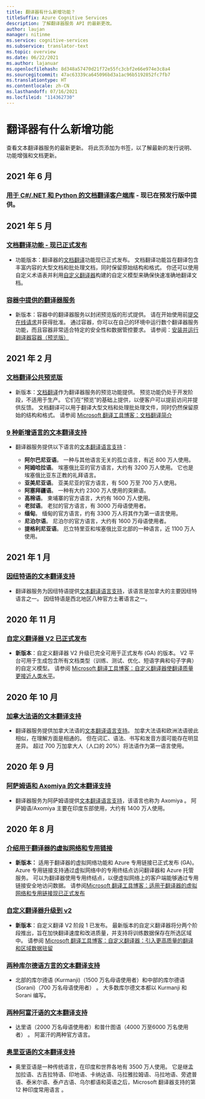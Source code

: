 ```yaml
---
title: 翻译器有什么新增功能？
titleSuffix: Azure Cognitive Services
description: 了解翻译器服务 API 的最新更改。
author: laujan
manager: nitinme
ms.service: cognitive-services
ms.subservice: translator-text
ms.topic: overview
ms.date: 06/22/2021
ms.author: lajanuar
ms.openlocfilehash: 8d348a57470d21f72e55fc3cbf2e66e974e3c8a4
ms.sourcegitcommit: 47ac63339ca645096bd3a1ac96b5192852fc7fb7
ms.translationtype: HT
ms.contentlocale: zh-CN
ms.lasthandoff: 07/16/2021
ms.locfileid: "114362730"
---
```

<!-- markdownlint-disable MD024 -->
<!-- markdownlint-disable MD036 -->
# <a name="whats-new-in-translator"></a>翻译器有什么新增功能

查看文本翻译器服务的最新更新。 将此页添加为书签，以了解最新的发行说明、功能增强和文档更新。

## <a name="june-2021"></a>2021 年 6 月

### <a name="document-translation-client-libraries-for-cnet-and-pythonnow-available-in-prerelease"></a>[用于 C#/.NET 和 Python 的文档翻译客户端库](document-translation/client-sdks.md) - 现已在预发行版中提供。

## <a name="may-2021"></a>2021 年 5 月

### <a name="document-translation--now-in-general-availability"></a>[文档翻译功能 - 现已正式发布](https://www.microsoft.com/translator/blog/2021/05/25/translate-full-documents-with-document-translation-%e2%80%95-now-in-general-availability/)

* 功能版本：翻译器的[文档翻译](document-translation/overview.md)功能现已正式发布。 文档翻译功能旨在翻译包含丰富内容的大型文档和批处理文档，同时保留原始结构和格式。 你还可以使用自定义术语表并利用[自定义翻译器](custom-translator/overview.md)构建的自定义模型来确保快速准确地翻译文档。

### <a name="translator-service-available-in-containers"></a>[容器中提供的翻译器服务](https://www.microsoft.com/translator/blog/2021/05/25/translator-service-now-available-in-containers/)

* 新版本：容器中的翻译器服务以封闭预览版的形式提供。 请在开始使用前[提交在线请求](https://aka.ms/csgate-translator)并获得批准。 通过容器，你可以在自己的环境中运行数个翻译器服务功能，而且容器非常适合特定的安全性和数据管控要求。 请参阅：[安装并运行翻译器容器（预览版）](containers/translator-how-to-install-container.md)

## <a name="february-2021"></a>2021 年 2 月

### <a name="document-translation-public-preview"></a>[文档翻译公共预览版](https://www.microsoft.com/translator/blog/2021/02/17/introducing-document-translation/)

* 新版本：[文档翻译](document-translation/overview.md)作为翻译器服务的预览功能提供。 预览功能仍处于开发阶段，不适用于生产。 它们在“预览”的基础上提供，以便客户可以提前访问并提供反馈。 文档翻译可以用于翻译大型文档和处理批处理文件，同时仍然保留原始的结构和格式。 请参阅 [Microsoft 翻译工具博客：文档翻译简介](https://www.microsoft.com/translator/blog/2021/02/17/introducing-document-translation/)

### <a name="text-translation-support-for-nine-added-languages"></a>[9 种新增语言的文本翻译支持](https://www.microsoft.com/translator/blog/2021/02/22/microsoft-translator-releases-nine-new-languages-for-international-mother-language-day-2021/)

* 翻译器服务提供以下语言的[文本翻译语言支持](language-support.md)：

  * **阿尔巴尼亚语**。 一种与其他语言无关的孤立语言，有近 800 万人使用。
  * **阿姆哈拉语**。 埃塞俄比亚的官方语言，大约有 3200 万人使用。 它也是埃塞俄比亚东正教的礼拜语言。
  * **亚美尼亚语**。 亚美尼亚的官方语言，有 500 万至 700 万人使用。
  * **阿塞拜疆语**。 一种有大约 2300 万人使用的突厥语。
  * **高棉语**。 柬埔寨的官方语言，大约有 1600 万人使用。
  * **老挝语**。 老挝的官方语言，有 3000 万母语使用者。
  * **缅甸**。 缅甸的官方语言，约有 3300 万人将其作为第一语言使用。
  * **尼泊尔语**。 尼泊尔的官方语言，大约有 1600 万母语使用者。
  * **提格利尼亚语**。 厄立特里亚和埃塞俄比亚北部的一种语言，近 1100 万人使用。

## <a name="january-2021"></a>2021 年 1 月

### <a name="text-translation-support-for-inuktitut"></a>[因纽特语的文本翻译支持](https://www.microsoft.com/translator/blog/2021/01/27/inuktitut-is-now-available-in-microsoft-translator/)

* 翻译器服务为因纽特语提供[文本翻译语言支持](language-support.md)，该语言是加拿大的主要因纽特语言之一。 因纽特语是西北地区八种官方土著语言之一。

## <a name="november-2020"></a>2020 年 11 月

### <a name="custom-translator-v2-is-generally-available"></a>[自定义翻译器 V2 已正式发布](https://www.microsoft.com/translator/blog/2021/01/27/inuktitut-is-now-available-in-microsoft-translator/)

* **新版本**：自定义翻译器 V2 升级已完全可用于正式发布 (GA) 的版本。 V2 平台可用于生成包含所有文档类型（训练、测试、优化、短语字典和句子字典）的自定义模型。 请参阅 [Microsoft 翻译工具博客：自定义翻译器使翻译质量更接近人类水平](https://www.microsoft.com/translator/blog/2020/11/12/microsoft-custom-translator-pushes-the-translation-quality-bar-closer-to-human-parity)。

## <a name="october-2020"></a>2020 年 10 月

### <a name="text-translation-support-for-canadian-french"></a>[加拿大法语的文本翻译支持](https://www.microsoft.com/translator/blog/2020/10/20/cest-tiguidou-ca-translator-adds-canadian-french/)

* 翻译器服务提供加拿大法语的[文本翻译语言支持](language-support.md)。 加拿大法语和欧洲法语彼此相似，在理解方面是相通的。 但在词汇、语法、书写和发音方面可能存在明显差异。 超过 700 万加拿大人（人口的 20%）将法语作为第一语言使用。

## <a name="september-2020"></a>2020 年 9 月

### <a name="text-translation-support-for-assamese-and-axomiya"></a>[阿萨姆语和 Axomiya 的文本翻译支持](https://www.microsoft.com/translator/blog/2020/09/29/assamese-text-translation-is-here/)

* 翻译器服务为阿萨姆语提供[文本翻译语言支持](language-support.md)，该语言也称为 Axomiya 。  阿萨姆语/Axomiya 主要在印度东部使用，大约有 1400 万人使用。

## <a name="august-2020"></a>2020 年 8 月

### <a name="introducing-virtual-networks-and-private-links-for-translator"></a>[介绍用于翻译器的虚拟网络和专用链接](https://www.microsoft.com/translator/blog/2020/08/19/virtual-networks-and-private-links-for-translator-are-now-generally-available/)

* **新版本：** 适用于翻译器的虚拟网络功能和 Azure 专用链接已正式发布 (GA)。  Azure 专用链接支持通过虚拟网络中的专用终结点访问翻译器和 Azure 托管服务。 可以为翻译器使用专用终结点，以便虚拟网络上的客户端能够通过专用链接安全地访问数据。 请参阅[Microsoft 翻译工具博客：适用于翻译器的虚拟网络和专用链接现已正式发布](https://www.microsoft.com/translator/blog/2020/08/19/virtual-networks-and-private-links-for-translator-are-now-generally-available/)

### <a name="custom-translator-upgrade-to-v2"></a>[自定义翻译器升级到 v2](https://www.microsoft.com/translator/blog/2020/08/05/custom-translator-v2-is-now-available/)

* **新版本**：自定义翻译 V2 阶段 1 已发布。 最新版本的自定义翻译器将分两个阶段推出，旨在加快翻译速度和改进质量，并支持将训练数据保存在所选区域中。 请参阅 [Microsoft 翻译工具博客：自定义翻译器：引入更高质量的翻译和区域数据驻留](https://www.microsoft.com/translator/blog/2020/08/05/custom-translator-v2-is-now-available/)

### <a name="text-translation-support-for-two-kurdish-dialects"></a>[两种库尔德语方言的文本翻译支持](https://www.microsoft.com/translator/blog/2020/08/20/translator-adds-two-kurdish-dialects-for-text-translation/)

* 北部的库尔德语 (Kurmanji)（1500 万名母语使用者）和中部的库尔德语 (Sorani)（700 万名母语使用者） 。 大多数库尔德文本都以 Kurmanji 和 Sorani 编写。

### <a name="text-translation-support-for-two-afghan-languages"></a>[两种阿富汗语的文本翻译支持](https://www.microsoft.com/translator/blog/2020/08/17/translator-adds-dari-and-pashto-text-translation/)

* 达里语（2000 万名母语使用者）和普什图语（4000 万至6000 万名使用者） 。 阿富汗的两种官方语言。

### <a name="text-translation-support-for-odia"></a>[奥里亚语的文本翻译支持](https://www.microsoft.com/translator/blog/2020/08/13/odia-language-text-translation-is-now-available-in-microsoft-translator/)

* 奥里亚语是一种传统语言，在印度和世界各地有 3500 万人使用。 它是继孟加拉语、古吉拉特语、印地语、卡纳达语、马拉雅拉姆语、马拉地语、旁遮普语、泰米尔语、泰卢古语、乌尔都语和英语之后，Microsoft 翻译器支持的第 12 种印度常用语言           。
